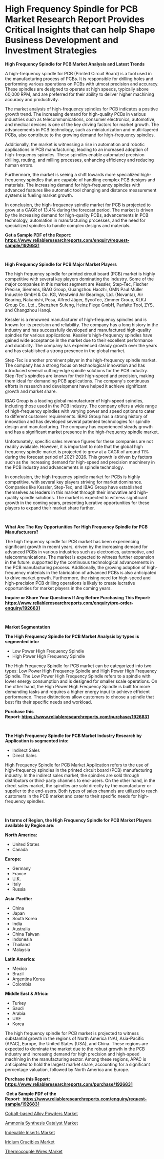 <p><h1>High Frequency Spindle for PCB Market Research Report Provides Critical Insights that can help Shape Business Development and Investment Strategies</h1></p><p><strong>High Frequency Spindle for PCB Market Analysis and Latest Trends</strong></p>
<p><p>A high-frequency spindle for PCB (Printed Circuit Board) is a tool used in the manufacturing process of PCBs. It is responsible for drilling holes and performing various operations on PCBs with utmost precision and accuracy. These spindles are designed to operate at high speeds, typically above 60,000 RPM, and are preferred for their ability to deliver higher machining accuracy and productivity.</p><p>The market analysis of high-frequency spindles for PCB indicates a positive growth trend. The increasing demand for high-quality PCBs in various industries such as telecommunications, consumer electronics, automotive, and medical devices is one of the key driving factors for market growth. The advancements in PCB technology, such as miniaturization and multi-layered PCBs, also contribute to the growing demand for high-frequency spindles.</p><p>Additionally, the market is witnessing a rise in automation and robotic applications in PCB manufacturing, leading to an increased adoption of high-frequency spindles. These spindles enable automated precision drilling, routing, and milling processes, enhancing efficiency and reducing human errors.</p><p>Furthermore, the market is seeing a shift towards more specialized high-frequency spindles that are capable of handling complex PCB designs and materials. The increasing demand for high-frequency spindles with advanced features like automatic tool changing and distance measurement systems is fueling market growth.</p><p>In conclusion, the high-frequency spindle market for PCB is projected to grow at a CAGR of 13.4% during the forecast period. The market is driven by the increasing demand for high-quality PCBs, advancements in PCB technology, automation in manufacturing processes, and the need for specialized spindles to handle complex designs and materials.</p></p>
<p><strong>Get a Sample PDF of the Report:&nbsp; <a href="https://www.reliableresearchreports.com/enquiry/request-sample/1926831">https://www.reliableresearchreports.com/enquiry/request-sample/1926831</a></strong></p>
<p>&nbsp;</p>
<p><strong>High Frequency Spindle for PCB Major Market Players</strong></p>
<p><p>The high frequency spindle for printed circuit board (PCB) market is highly competitive with several key players dominating the industry. Some of the major companies in this market segment are Kessler, Step-Tec, Fischer Precise, Siemens, IBAG Group, Guangzhou Haozhi, GMN Paul Müller Industrie GmbH & Co. KG, Westwind Air Bearings, Ltd. (Novanta), Air Bearing, Nakanishi, Posa, Alfred Jäger, SycoTec, Zimmer Group, KLKJ Group Co., Ltd., Shenzhen Sufeng, Heinz Fiege GmbH, Parfaite Tool, ZYS, and Changzhou Hanqi. </p><p>Kessler is a renowned manufacturer of high-frequency spindles and is known for its precision and reliability. The company has a long history in the industry and has successfully developed and manufactured high-quality spindles for various applications. Kessler's high-frequency spindles have gained wide acceptance in the market due to their excellent performance and durability. The company has experienced steady growth over the years and has established a strong presence in the global market.</p><p>Step-Tec is another prominent player in the high-frequency spindle market. The company has a strong focus on technological innovation and has introduced several cutting-edge spindle solutions for the PCB industry. Step-Tec's spindles are known for their high-speed and precision, making them ideal for demanding PCB applications. The company's continuous efforts in research and development have helped it achieve significant growth and market share.</p><p>IBAG Group is a leading global manufacturer of high-speed spindles, including those used in the PCB industry. The company offers a wide range of high-frequency spindles with varying power and speed options to cater to different customer requirements. IBAG Group has a strong history of innovation and has developed several patented technologies for spindle design and manufacturing. The company has experienced steady growth and has a significant market presence in the high-frequency spindle market.</p><p>Unfortunately, specific sales revenue figures for these companies are not readily available. However, it is important to note that the global high frequency spindle market is projected to grow at a CAGR of around 11% during the forecast period of 2021-2026. This growth is driven by factors such as the increasing demand for high-speed and precision machinery in the PCB industry and advancements in spindle technology.</p><p>In conclusion, the high frequency spindle market for PCBs is highly competitive, with several key players striving for market dominance. Companies like Kessler, Step-Tec, and IBAG Group have established themselves as leaders in this market through their innovative and high-quality spindle solutions. The market is expected to witness significant growth in the coming years, presenting lucrative opportunities for these players to expand their market share further.</p></p>
<p>&nbsp;</p>
<p><strong>What Are The Key Opportunities For High Frequency Spindle for PCB Manufacturers?</strong></p>
<p><p>The high frequency spindle for PCB market has been experiencing significant growth in recent years, driven by the increasing demand for advanced PCBs in various industries such as electronics, automotive, and telecommunications. The market is expected to witness further expansion in the future, supported by the continuous technological advancements in the PCB manufacturing process. Additionally, the growing adoption of high-frequency materials in the fabrication of advanced PCBs is also anticipated to drive market growth. Furthermore, the rising need for high-speed and high-precision PCB drilling operations is likely to create lucrative opportunities for market players in the coming years.</p></p>
<p><strong>Inquire or Share Your Questions If Any Before Purchasing This Report: <a href="https://www.reliableresearchreports.com/enquiry/pre-order-enquiry/1926831">https://www.reliableresearchreports.com/enquiry/pre-order-enquiry/1926831</a></strong></p>
<p>&nbsp;</p>
<p><strong>Market Segmentation</strong></p>
<p><strong>The High Frequency Spindle for PCB Market Analysis by types is segmented into:</strong></p>
<p><ul><li>Low Power High Frequency Spindle</li><li>High Power High Frequency Spindle</li></ul></p>
<p><p>The High Frequency Spindle for PCB market can be categorized into two types: Low Power High Frequency Spindle and High Power High Frequency Spindle. The Low Power High Frequency Spindle refers to a spindle with lower energy consumption and is designed for smaller scale operations. On the other hand, the High Power High Frequency Spindle is built for more demanding tasks and requires a higher energy input to achieve efficient performance. These distinctions allow customers to choose a spindle that best fits their specific needs and workload.</p></p>
<p><strong>Purchase this Report:&nbsp;<a href="https://www.reliableresearchreports.com/purchase/1926831">https://www.reliableresearchreports.com/purchase/1926831</a></strong></p>
<p>&nbsp;</p>
<p><strong>The High Frequency Spindle for PCB Market Industry Research by Application is segmented into:</strong></p>
<p><ul><li>Indirect Sales</li><li>Direct Sales</li></ul></p>
<p><p>High Frequency Spindle for PCB Market Application refers to the use of high-frequency spindles in the printed circuit board (PCB) manufacturing industry. In the indirect sales market, the spindles are sold through distributors or third-party channels to end-users. On the other hand, in the direct sales market, the spindles are sold directly by the manufacturer or supplier to the end-users. Both types of sales channels are utilized to reach customers in the PCB market and cater to their specific needs for high-frequency spindles.</p></p>
<p>&nbsp;</p>
<p><strong>In terms of Region, the High Frequency Spindle for PCB Market Players available by Region are:</strong></p>
<p>
    <p> <strong> North America: </strong>
        <ul>
            <li>United States</li>
            <li>Canada</li>
        </ul>
        </p> 
    <p> <strong> Europe: </strong>
        <ul>
            <li>Germany</li>
            <li>France</li>
            <li>U.K.</li>
            <li>Italy</li>
            <li>Russia</li>
        </ul>
        </p> 
    <p> <strong> Asia-Pacific: </strong>
        <ul>
            <li>China</li>
            <li>Japan</li>
            <li>South Korea</li>
            <li>India</li>
            <li>Australia</li>
            <li>China Taiwan</li>
            <li>Indonesia</li>
            <li>Thailand</li>
            <li>Malaysia</li>
        </ul>
        </p> 
    <p> <strong> Latin America: </strong>
        <ul>
            <li>Mexico</li>
            <li>Brazil</li>
            <li>Argentina Korea</li>
            <li>Colombia</li>
        </ul>
        </p> 
    <p> <strong> Middle East & Africa: </strong>
        <ul>
            <li>Turkey</li>
            <li>Saudi</li>
            <li>Arabia</li>
            <li>UAE</li>
            <li>Korea</li>
        </ul>
    </p>
    </p>
<p><p>The high frequency spindle for PCB market is projected to witness substantial growth in the regions of North America (NA), Asia-Pacific (APAC), Europe, the United States (USA), and China. These regions are expected to dominate the market due to the robust growth in the PCB industry and increasing demand for high precision and high-speed machining in the manufacturing sector. Among these regions, APAC is anticipated to hold the largest market share, accounting for a significant percentage valuation, followed by North America and Europe.</p></p>
<p><strong>Purchase this Report: <a href="https://www.reliableresearchreports.com/purchase/1926831">https://www.reliableresearchreports.com/purchase/1926831</a></strong></p>
<p>&nbsp;<strong>Get a Sample PDF of the Report:&nbsp;&nbsp;<a href="https://www.reliableresearchreports.com/enquiry/request-sample/1926831">https://www.reliableresearchreports.com/enquiry/request-sample/1926831</a></strong></p>
<p><strong></strong></p>
<p><p><a href="https://github.com/melchekhinf/Market-Research-Report-List-1/blob/main/cobalt-based-alloy-powders-market.md">Cobalt-based Alloy Powders Market</a></p><p><a href="https://medium.com/@vivianejast/ammonia-synthesis-catalyst-market-exploring-market-share-market-trends-and-future-growth-3fad6064cb90">Ammonia Synthesis Catalyst Market</a></p><p><a href="https://github.com/sndrkn/Market-Research-Report-List-1/blob/main/indexable-inserts-market.md">Indexable Inserts Market</a></p><p><a href="https://medium.com/@jensenklein/iridium-crucibles-market-analysis-and-sze-forecasted-for-period-from-2023-to-2030-a3dc6615f5fa">Iridium Crucibles Market</a></p><p><a href="https://medium.com/@edenkrajcik/thermocouple-wires-market-share-evolution-and-market-growth-trends-2023-2030-5272fb8f8be8">Thermocouple Wires Market</a></p></p>